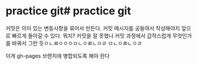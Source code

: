 # practice git# practice git
커밋은 의미 있는 변동사항을 묶어서 만든다. 
커밋 메시지를 공들여서 작성해야지 앞으로 빠르게 돌아갈 수 있다. 
뭐지? 커밋을 잘 못했나 커밋 과정에서 갑작스럽게 무엇인가를 바꿔서 그런 듯ㅇㄴㄻㅇㅇㅇㅁㄴㅇㄻㄴㅇㄹ
ㅁㄴㅇㄻㄴㅇㄹ

이게 gh-pages 브랜치에 병합되도록 해야 한다